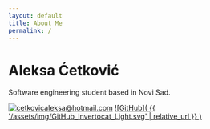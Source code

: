```yaml
---
layout: default
title: About Me
permalink: /
---
```


# Aleksa Ćetković

Software engineering student based in Novi Sad.  

[![cetkovicaleksa@hotmail.com](https://www.svgrepo.com/download/427533/email-envelope-mail.svg)](mailto:Aleksa%20%C4%86etkovi%C4%87%20%3Ccetkovicaleksa@hotmail.com%3E) 
[![GitHub]( {{ '/assets/img/GitHub_Invertocat_Light.svg' | relative_url }} )](https://github.com/CetkovicAleksa)  